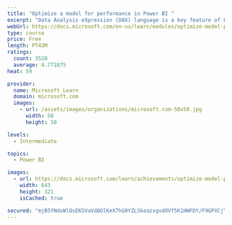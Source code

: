 ```yaml
---
title: "Optimize a model for performance in Power BI "
excerpt: "Data Analysis eXpression (DAX) language is a key feature of Power BI. It is used to create calculated columns, calculated tables, and measures. In this module, you will learn how to use DAX to solve typical analytics problems. You will learn about one of the most popular DAX functions, CALCULATE, and how it can override the default behavior of Power BI."
webUrl: https://docs.microsoft.com/en-us/learn/modules/optimize-model-power-bi/
type: course
price: Free
length: PT43M
ratings:
  count: 3520
  average: 4.771875
heat: 59

provider:
  name: Microsoft Learn
  domain: microsoft.com
  images:
    - url: /assets/images/organizations/microsoft.com-50x50.jpg
      width: 50
      height: 50

levels:
  - Intermediate

topics:
  - Power BI

images:
  - url: https://docs.microsoft.com/learn/achievements/optimize-model-power-bi-social.png
    width: 643
    height: 321
    isCached: true

secured: "mjB5YNdoWlOsEK5VaVd8OlKeX7hG0YZLSkeazxgvdOVf5K1HWFDY/F9GPXCjYVOhCcvIJjDT80hAxTCwM/yaFJQ/vLdqFuUHJvZRK5o7e5fNm4Mg0gxan4yf5sABWUV0N1EQQDzlUP/G+eJkCrCzUqiSONYDdLgN8UgN9jXiCN7Ldjh3zXe5YOSwrnfcdBcgdci2U1aEovjKtMJbRPb2TMfg06aP4I7Nd3rMPK5gvfMQ8kFq/yv9G3YG+t9id7lYke/ziO+f9R3filTBxq1msfrzqy+dx1dD6MTTq12Cf+bf/KxJcCOnrMVTbxklclK5PJMI/g3kXXlq3OCpd1uS/D1vPg0QTSWoPhjJJKGMa8S+65z8eONwRUl4HgL43Hln8M4FkXx3/a2Lme0FMv4l3mSC0DOhhCpnsaKybLx8NGA=;GvgRW1VZj7svvIax2rnDYg=="
---
```


